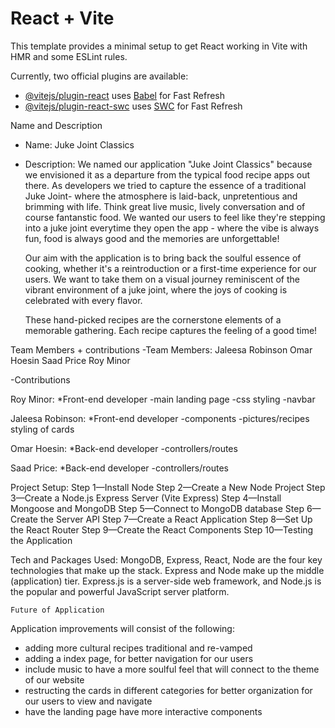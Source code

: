 # React + Vite

This template provides a minimal setup to get React working in Vite with HMR and some ESLint rules.

Currently, two official plugins are available:

- [@vitejs/plugin-react](https://github.com/vitejs/vite-plugin-react/blob/main/packages/plugin-react/README.md) uses [Babel](https://babeljs.io/) for Fast Refresh
- [@vitejs/plugin-react-swc](https://github.com/vitejs/vite-plugin-react-swc) uses [SWC](https://swc.rs/) for Fast Refresh

Name and Description
- Name: 
    Juke Joint Classics

- Description:
    We named our application "Juke Joint Classics" because we envisioned it as a departure from the typical food recipe apps out there. As developers we tried to
    capture the essence of a traditional Juke Joint- where the atmosphere is laid-back, unpretentious and brimming with life. Think great live music, lively conversation and of course fantanstic food. We wanted our users to feel like they're stepping into a juke joint everytime they open the app - where the vibe is always fun, food is always good and the memories are unforgettable!
    
    Our aim with the application is to bring back the soulful essence of cooking, whether it's a reintroduction or a first-time experience for our users. We want
    to take them on a visual journey reminiscent of the vibrant environment of a juke joint, where the joys of cooking is celebrated with every flavor.

    These hand-picked recipes are the cornerstone elements of a memorable gathering. Each recipe captures the feeling of a good time!

Team Members + contributions
-Team Members:
 Jaleesa Robinson
 Omar Hoesin
 Saad Price
 Roy Minor

-Contributions

 Roy Minor:
  *Front-end developer
   -main landing page
   -css styling
   -navbar

 Jaleesa Robinson:
  *Front-end developer
   -components
   -pictures/recipes
   styling of cards

 Omar Hoesin:
   *Back-end developer
    -controllers/routes

 Saad Price:
   *Back-end developer
    -controllers/routes


  Project Setup:
  Step 1—Install Node
  Step 2—Create a New Node Project
  Step 3—Create a Node.js Express Server (Vite Express)
  Step 4—Install Mongoose and MongoDB
  Step 5—Connect to MongoDB database
  Step 6—Create the Server API
  Step 7—Create a React Application
  Step 8—Set Up the React Router
  Step 9—Create the React Components
  Step 10—Testing the Application

  
   Tech and Packages Used:
   MongoDB, Express, React, Node are the four key technologies that make up the stack.
   Express and Node make up the middle (application) tier. Express.js is a server-side web framework, and Node.js is the popular and powerful JavaScript server platform.

    Future of Application
   Application improvements will consist of the following:
   - adding more cultural recipes traditional and re-vamped
   - adding a index page, for better navigation for our users
   - include music to have a more soulful feel that will connect to the theme of our website
   - restructing the cards in different categories for better organization for our users to view and navigate
   - have the landing page have more interactive components










